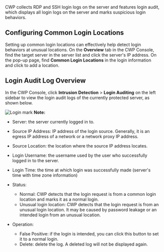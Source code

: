 CWP collects RDP and SSH login logs on the server and features login audit, which displays all login logs on the server and marks suspicious login behaviors.

## Configuring Common Login Locations

Setting up common login locations can effectively help detect login behaviors at unusual locations. On the **Overview** tab in the CWP Console, find the target server in the server list and click the server's IP address. On the pop-up page, find **Common Login Locations** in the login information and click to add a location.

## Login Audit Log Overview

In the CWP Console, click **Intrusion Detection** > **Login Auditing** on the left sidebar to view the login audit logs of the currently protected server, as shown below.

![Login mark](https://main.qcloudimg.com/raw/afa7af91421a7a0aebfbacaaebab86ac.png)
**Note:**

- Server: the server currently logged in to.

- Source IP Address: IP address of the login source. Generally, it is an egress IP address of a network or a network proxy IP address.

- Source Location: the location where the source IP address locates.

- Login Username: the username used by the user who successfully logged in to the server.

- Login Time: the time at which login was successfully made (server's time with time zone information) 

- Status:
   - Normal: CWP detects that the login request is from a common login location and marks it as a normal login.
   - Unusual login location: CWP detects that the login request is from an unusual login location. It may be caused by password leakage or an intended login from an unusual location.

- Operation:
   - False Positive: if the login is intended, you can click this button to set it to a normal login.
   - Delete: delete the log. A deleted log will not be displayed again.
